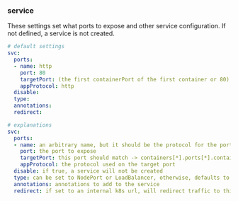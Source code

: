 
### service

These settings set what ports to expose and other service configuration. If not defined, a service is not created.

```yaml
# default settings
svc:
  ports:
  - name: http
    port: 80
    targetPort: (the first containerPort of the first container or 80)
    appProtocol: http
  disable:
  type: 
  annotations:
  redirect:
```

```yaml
# explanations
svc:
  ports:
  - name: an arbitrary name, but it should be the protocol for the port, for example 'http'
    port: the port to expose
    targetPort: this port should match -> containers[*].ports[*].containerPort
    appProtocol: the protocol used on the target port
  disable: if true, a service will not be created
  type: can be set to NodePort or LoadBalancer, otherwise, defaults to ClusterIP
  annotations: annotations to add to the service
  redirect: if set to an internal k8s url, will redirect traffic to this other service
```
